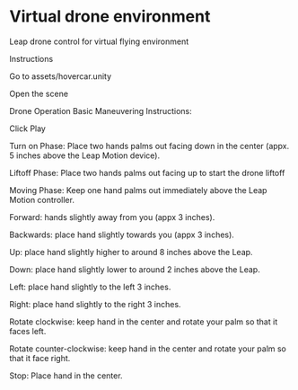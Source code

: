 # Virtual drone environment 

Leap drone control for virtual flying environment 

Instructions

Go to assets/hovercar.unity

Open the scene

Drone Operation Basic Maneuvering Instructions: 

Click Play

Turn on Phase: Place two hands palms out facing down in the center (appx. 5 inches above the Leap Motion device). 

Liftoff Phase: Place two hands palms out facing up to start the drone liftoff 

Moving Phase: Keep one hand palms out immediately above the Leap Motion controller. 

Forward: hands slightly away from you (appx 3 inches). 

Backwards: place hand slightly towards you (appx 3 inches). 

Up: place hand slightly higher to around 8 inches above the Leap. 

Down: place hand slightly lower to around 2 inches above the Leap.

Left: place hand slightly to the left 3 inches.

Right: place hand slightly to the right 3 inches.

Rotate clockwise: keep hand in the center and rotate your palm so that it faces left.

Rotate counter-clockwise: keep hand in the center and rotate your palm so that it face right. 

Stop: Place hand in the center. 

